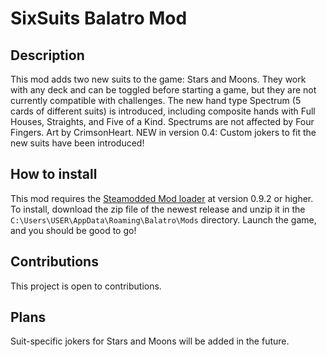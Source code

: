 # SixSuits Balatro Mod

## Description
This mod adds two new suits to the game: Stars and Moons. They work with any deck and can be toggled before starting a game, but they are not currently compatible with challenges. The new hand type Spectrum (5 cards of different suits) is introduced, including composite hands with Full Houses, Straights, and Five of a Kind. Spectrums are not affected by Four Fingers. Art by CrimsonHeart.
NEW in version 0.4: Custom jokers to fit the new suits have been introduced!

## How to install
This mod requires the [Steamodded Mod loader](https://github.com/Steamopollys/Steamodded) at version 0.9.2 or higher. To install, download the zip file of the newest release and unzip it in the `C:\Users\USER\AppData\Roaming\Balatro\Mods` directory. Launch the game, and you should be good to go!
	
## Contributions
This project is open to contributions.

## Plans
Suit-specific jokers for Stars and Moons will be added in the future.
